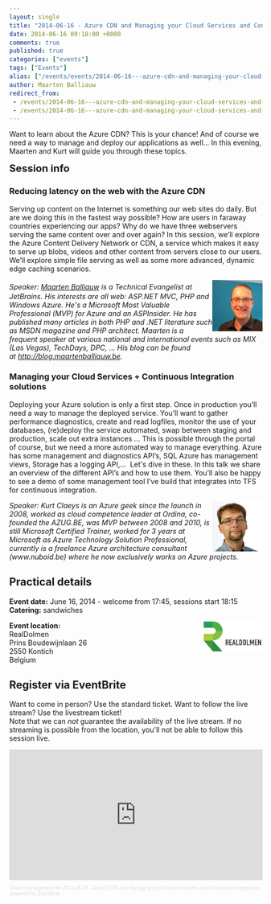 ```yaml
---
layout: single
title: "2014-06-16 - Azure CDN and Managing your Cloud Services and Continuous Integration"
date: 2014-06-16 09:18:00 +0000
comments: true
published: true
categories: ["events"]
tags: ["Events"]
alias: ["/events/events/2014-06-16---azure-cdn-and-managing-your-cloud-services-and-continuous-integration"]
author: Maarten Balliauw
redirect_from:
 - /events/2014-06-16---azure-cdn-and-managing-your-cloud-services-and-continuous-integration.html
 - /events/2014-06-16---azure-cdn-and-managing-your-cloud-services-and-continuous-integration.html
---
```


<p>Want to learn about the Azure CDN? This is your chance! And of course we need a way to manage and deploy our applications as well... In this evening, Maarten and Kurt will guide you through these topics.</p>
<p><span style="font-size: 20px; font-weight: bold;">Session info</span></p>
<h3>Reducing latency on the web with the Azure CDN</h3>
<p>Serving up content on the Internet is something our web sites do daily. But are we doing this in the fastest way possible? How are users in faraway countries experiencing our apps? Why do we have three webservers serving the same content over and over again? In this session, we&rsquo;ll explore the Azure Content Delivery Network or CDN, a service which makes it easy to serve up blobs, videos and other content from servers close to our users. We&rsquo;ll explore simple file serving as well as some more advanced, dynamic edge caching scenarios.</p>
<p><span style="font-size: 20px; font-weight: bold;"></span><img width="100" height="102" align="right" alt="" src="/assets/media/speakers/maarten-balliauw.jpg" style="font-style: italic;"><span style="font-style: italic;">Speaker:</span><span style="font-style: italic;">&nbsp;</span><a href="http://blog.maartenballiauw.be" style="font-style: italic;">Maarten Balliauw</a><span style="font-style: italic;">&nbsp;</span><span style="font-style: italic;">is a Technical Evangelist at JetBrains. His interests are all web: ASP.NET MVC, PHP and Windows Azure. He's a Microsoft Most Valuable Professional (MVP) for Azure and an ASPInsider. He has published many articles in both PHP and .NET literature such as MSDN magazine and PHP architect. Maarten is a frequent speaker at various national and international events such as MIX (Las Vegas), TechDays, DPC, ... His blog can be found at</span><span style="font-style: italic;">&nbsp;</span><a href="http://blog.maartenballiauw.be" style="font-style: italic;">http://blog.maartenballiauw.be</a><span style="font-style: italic;">.</span></p>
<h3>Managing your Cloud Services + Continuous Integration solutions</h3>
<p>Deploying your Azure solution is only a first step. Once in production you&rsquo;ll need a way to manage the deployed service. You&rsquo;ll want to gather performance diagnostics, create and read logfiles, monitor the use of your databases, (re)deploy the service automated, swap between staging and production, scale out extra instances &hellip; This is possible through the portal of course, but we need a more automated way to manage everything. Azure has some management and diagnostics API&rsquo;s, SQL Azure has management views, Storage has a logging API,&hellip; &nbsp;Let's dive in these. In this talk we share an overview of the different API&rsquo;s and how to use them. You&rsquo;ll also be happy to see a demo of some management tool I&rsquo;ve build that integrates into TFS for continuous integration.</p>
<p><em><img src="/assets/media/speakers/kurt-claeys2.jpg" alt="" align="right" width="100" height="100">Speaker: Kurt Claeys is an Azure geek since the launch in 2008, worked as cloud competence leader at Ordina, co-founded the AZUG.BE, was MVP between 2008 and 2010, is still Microsoft Certified Trainer, worked for 3 years at Microsoft as Azure Technology Solution Professional, currently is a freelance Azure architecture consultant (www.nuboid.be) where he now exclusively works on Azure projects.</em></p>
<h2>Practical details</h2>
<p><strong>Event date:</strong>&nbsp;June 16, 2014 - welcome from 17:45, sessions start 18:15<br><strong>Catering:</strong>&nbsp;sandwiches</p>
<p><strong><a href="http://www.realdolmen.com" target="_blank"><img src="/assets/media/sponsors/logo-realdolmen.jpg" alt="" align="right" width="120" height="60"></a>Event location:<br></strong>RealDolmen<br>Prins Boudewijnlaan 26<br>2550 Kontich<br>Belgium</p>
<h2>Register via EventBrite</h2>
<p>Want to come in person? Use the standard ticket. Want to follow the live stream? Use the livestream ticket!<br>Note that&nbsp;we can&nbsp;<em>not</em>&nbsp;guarantee the availability of the live stream. If no streaming is possible from the location, you'll not be able to follow this session live.</p>
<div style="width: 100%; text-align: left;"><iframe src="https://www.eventbrite.com/tickets-external?eid=11705797355&amp;ref=etckt" frameborder="0" height="260" width="100%" vspace="0" hspace="0" marginheight="5" marginwidth="5" scrolling="auto" allowtransparency="true"></iframe>
<div style="font-family: Helvetica, Arial; font-size: 10px; padding: 5px 0 5px; margin: 2px; width: 100%; text-align: left;"><a style="color: #ddd; text-decoration: none;" target="_blank" href="http://www.eventbrite.com/r/etckt">Event management</a><span style="color: #ddd;"> for </span><a style="color: #ddd; text-decoration: none;" target="_blank" href="https://www.eventbrite.com/e/2014-06-16-azure-cdn-and-managing-your-cloud-services-and-continuous-integration-tickets-11705797355?ref=etckt">2014-06-16 - Azure CDN and Managing your Cloud Services and Continuous Integration</a> <span style="color: #ddd;">powered by</span> <a style="color: #ddd; text-decoration: none;" target="_blank" href="http://www.eventbrite.com?ref=etckt">Eventbrite</a></div>
</div>







